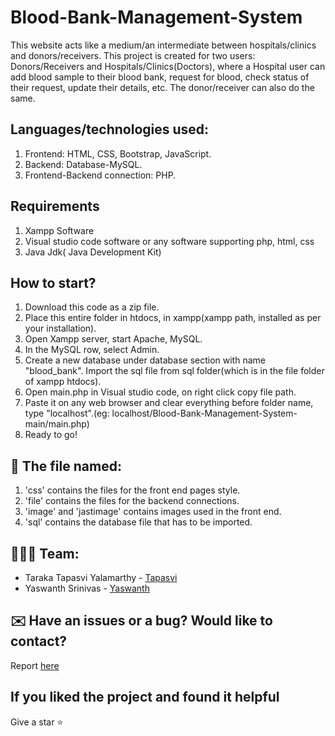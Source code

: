 # Blood-Bank-Management-System 
This website acts like a medium/an intermediate between hospitals/clinics and donors/receivers.
This project is created for two users: Donors/Receivers and Hospitals/Clinics(Doctors), where a Hospital user can add blood sample to their blood bank, request for blood, check status of their request, update their details, etc. The donor/receiver can also do the same.
 
## Languages/technologies used:
1. Frontend: HTML, CSS, Bootstrap, JavaScript.
2. Backend: Database-MySQL.
3. Frontend-Backend connection: PHP.

## Requirements
1. Xampp Software
2. Visual studio code software or any software supporting php, html, css
3. Java Jdk( Java Development Kit)

## How to start?
1. Download this code as a zip file.
2. Place this entire folder in htdocs, in xampp(xampp path, installed as per your installation). 
3. Open Xampp server, start Apache, MySQL.
4. In the MySQL row, select Admin.
5. Create a new database under database section with name "blood_bank". Import the sql file from sql folder(which is in the file folder of xampp htdocs).
6. Open main.php in Visual studio code, on right click copy file path.
7. Paste it on any web browser and clear everything before folder name, type "localhost".(eg: localhost/Blood-Bank-Management-System-main/main.php)
8. Ready to go!
 
## :file_folder: The file named:
1. 'css' contains the files for the front end pages style.
2. 'file' contains the files for the backend connections.
3. 'image' and 'jastimage' contains images used in the front end.
4. 'sql' contains the database file that has to be imported.

## 	:people_holding_hands: Team:
- Taraka Tapasvi Yalamarthy - [Tapasvi](https://github.com/tapasvi1804)
- Yaswanth Srinivas - [Yaswanth](https://github.com/velamatiyashwanth)

## ✉️ Have an issues or a bug? Would like to contact?
Report [here](https://github.com/tapasvi1804/Blood-Bank-Management/issues)

## If you liked the project and found it helpful
Give a star :star:

